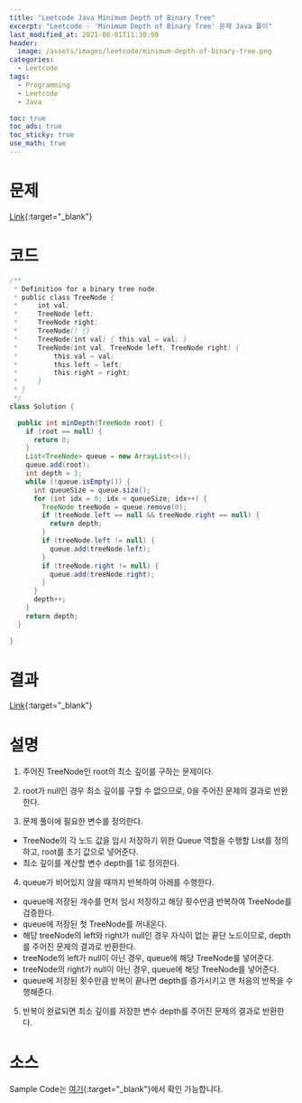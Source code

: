 ```yaml
---
title: "Leetcode Java Minimum Depth of Binary Tree"
excerpt: "Leetcode - 'Minimum Depth of Binary Tree' 문제 Java 풀이"
last_modified_at: 2021-08-01T11:30:00
header:
  image: /assets/images/leetcode/minimum-depth-of-binary-tree.png
categories:
  - Leetcode
tags:
  - Programming
  - Leetcode
  - Java

toc: true
toc_ads: true
toc_sticky: true
use_math: true
---
```

# 문제
[Link](https://leetcode.com/problems/minimum-depth-of-binary-tree/){:target="_blank"}

# 코드
```java
/**
 * Definition for a binary tree node.
 * public class TreeNode {
 *     int val;
 *     TreeNode left;
 *     TreeNode right;
 *     TreeNode() {}
 *     TreeNode(int val) { this.val = val; }
 *     TreeNode(int val, TreeNode left, TreeNode right) {
 *         this.val = val;
 *         this.left = left;
 *         this.right = right;
 *     }
 * }
 */
class Solution {

  public int minDepth(TreeNode root) {
    if (root == null) {
      return 0;
    }
    List<TreeNode> queue = new ArrayList<>();
    queue.add(root);
    int depth = 1;
    while (!queue.isEmpty()) {
      int queueSize = queue.size();
      for (int idx = 0; idx < queueSize; idx++) {
        TreeNode treeNode = queue.remove(0);
        if (treeNode.left == null && treeNode.right == null) {
          return depth;
        }
        if (treeNode.left != null) {
          queue.add(treeNode.left);
        }
        if (treeNode.right != null) {
          queue.add(treeNode.right);
        }
      }
      depth++;
    }
    return depth;
  }

}
```

# 결과
[Link](https://leetcode.com/submissions/detail/531329595/){:target="_blank"}

# 설명
1. 주어진 TreeNode인 root의 최소 깊이를 구하는 문제이다.

2. root가 null인 경우 최소 깊이를 구할 수 없으므로, 0을 주어진 문제의 결과로 반환한다.

3. 문제 풀이에 필요한 변수를 정의한다.
- TreeNode의 각 노드 값을 임시 저장하기 위한 Queue 역할을 수행할 List를 정의하고, root를 초기 값으로 넣어준다.
- 최소 깊이를 계산할 변수 depth를 1로 정의한다.

4. queue가 비어있지 않을 때까지 반복하여 아래를 수행한다.
- queue에 저장된 개수를 먼저 임시 저장하고 해당 횟수만큼 반복하여 TreeNode를 검증한다.
- queue에 저장된 첫 TreeNode를 꺼내온다.
- 해당 treeNode의 left와 right가 null인 경우 자식이 없는 끝단 노드이므로, depth를 주어진 문제의 결과로 반환한다.
- treeNode의 left가 null이 아닌 경우, queue에 해당 TreeNode를 넣어준다.
- treeNode의 right가 null이 아닌 경우, queue에 해당 TreeNode를 넣어준다.
- queue에 저장된 횟수만큼 반복이 끝나면 depth를 증가시키고 맨 처음의 반복을 수행해준다.

5. 반복이 완료되면 최소 깊이를 저장한 변수 depth를 주어진 문제의 결과로 반환한다.

# 소스
Sample Code는 [여기](https://github.com/GracefulSoul/leetcode/blob/master/src/main/java/gracefulsoul/problems/MinimumDepthOfBinaryTree.java){:target="_blank"}에서 확인 가능합니다.